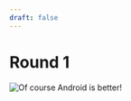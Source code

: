 ```yaml
---
draft: false
---
```

# Round 1

![Of course Android is better!](https://gerard.paligot.com/yeah-little-girl.gif)
